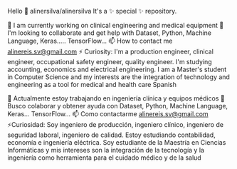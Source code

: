Hello 👋
alinersilva/alinersilva It's a ✨ special ✨ repository.

🔭 I am currently working on clinical engineering and medical equipment
👯 I'm looking to collaborate and get help with Dataset, Python, Machine Language, Keras..... TensorFlow...
📫 How to contact me alinereis.sv@gmail.com
⚡ Curiosity: I'm a production engineer, clinical engineer, occupational safety engineer, quality engineer. I'm studying accounting, economics and electrical engineering. I am a Master's student in Computer Science and my interests are the integration of technology and engineering as a tool for medical and health care
Spanish

🔭 Actualmente estoy trabajando en ingeniería clínica y equipos médicos
👯 Busco colaborar y obtener ayuda con Dataset, Python, Machine Language, Keras... TensorFlow...
📫 Como contactarme alinereis.sv@gmail.com
⚡Curiosidad: Soy ingeniero de producción, ingeniero clínico, ingeniero de seguridad laboral, ingeniero de calidad. Estoy estudiando contabilidad, economía e ingeniería eléctrica. Soy estudiante de la Maestría en Ciencias Informáticas y mis intereses son la integración de la tecnología y la ingeniería como herramienta para el cuidado médico y de la salud
